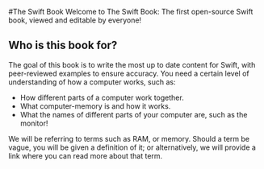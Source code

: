 #The Swift Book
Welcome to The Swift Book: The first open-source Swift book, viewed and editable by everyone!

## Who is this book for?
The goal of this book is to write the most up to date content for Swift, with peer-reviewed examples to ensure accuracy. You need a certain level of understanding of how a computer works, such as:

* How different parts of a computer work together.
* What computer-memory is and how it works.
* What the names of different parts of your computer are, such as the monitor!

We will be referring to terms such as RAM, or memory. Should a term be vague, you will be given a definition of it; or alternatively, we will provide a link where you can read more about that term.